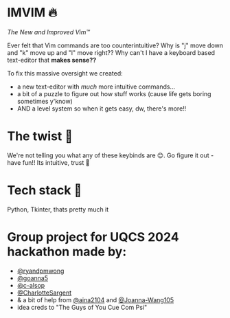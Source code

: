 # IMVIM 🔥
*The New and Improved Vim™*

Ever felt that Vim commands are too counterintuitive? Why is "j" move down and "k" move up and "l" move right?? Why can't I have a keyboard based text-editor that **makes sense??**

To fix this massive oversight we created:
- a new text-editor with *much* more intuitive commands...
- a bit of a puzzle to figure out how stuff works (cause life gets boring sometimes y'know)
- AND a level system so when it gets easy, dw, there's more!!

# The twist 🎉
We're not telling you what any of these keybinds are 😊. Go figure it out - have fun!! Its intuitive, trust 🤗

# Tech stack 💪
Python, Tkinter, thats pretty much it

# Group project for UQCS 2024 hackathon made by:
- [@ryandpmwong](https://github.com/ryandpmwong)
- [@goanna5](https://github.com/goanna5)
- [@c-alsop](https://github.com/c-alsop)
- [@CharlotteSargent](https://github.com/CharlotteSargent)
- & a bit of help from [@aina2104](https://github.com/aina2104) and [@Joanna-Wang105](https://github.com/Joanna-Wang105)
- idea creds to "The Guys of You Cue Com Psi"
